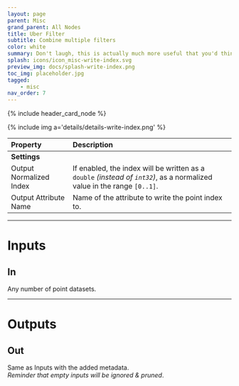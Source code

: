 ```yaml
---
layout: page
parent: Misc
grand_parent: All Nodes
title: Uber Filter
subtitle: Combine multiple filters
color: white
summary: Don't laugh, this is actually much more useful that you'd think.
splash: icons/icon_misc-write-index.svg
preview_img: docs/splash-write-index.png
toc_img: placeholder.jpg
tagged: 
    - misc
nav_order: 7
---
```


{% include header_card_node %}

{% include img a='details/details-write-index.png' %} 

| Property       | Description          |
|:-------------|:------------------|
|**Settings**||
| Output Normalized Index           | If enabled, the index will be written as a `double` *(instead of `int32`)*, as a normalized value in the range `[0..1]`.  |
| Output Attribute Name           | Name of the attribute to write the point index to. |

---
# Inputs
## In
Any number of point datasets.

---
# Outputs
## Out
Same as Inputs with the added metadata.  
*Reminder that empty inputs will be ignored & pruned*.